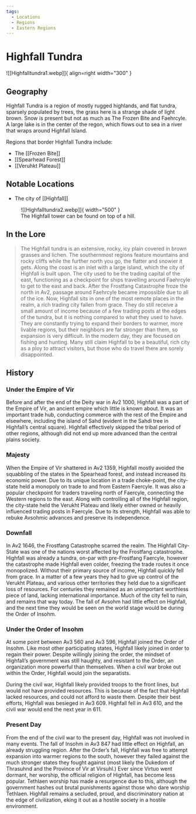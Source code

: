 ```yaml
---
tags:
  - Locations
  - Regions
  - Eastern Regions
---
```


# Highfall Tundra

![[Highfalltundra1.webp]]{ align=right width="300" }

## Geography

Highfall Tundra is a region of mostly rugged highlands, and flat tundra, sparsely populated by trees, the grass here is a strange shade of light brown. Snow is present but not as much as The Frozen Bite and Faehrcyle. A large lake is in the center of the regon, which flows out to sea in a river that wraps around Highfall Island.

Regions that border Highfall Tundra include:

- The [[Frozen Bite]]
- [[Spearhead Forest]]
- [[Veruhkt Plateau]]

## Notable Locations

- The city of [[Highfall]]

<figure markdown>
  ![[Highfalltundra2.webp]]{ width="500" }
  <figcaption>The Highfall tower can be found on top of a hill.</figcaption>
</figure>


## In the Lore

> The Highfall tundra is an extensive, rocky, icy plain covered in brown grasses and lichen. The southernmost regions feature mountains and rocky cliffs while the further north you go, the flatter and snowier it gets. Along the coast is an inlet with a large island, which the city of Highfall is built upon. The city used to be the trading capital of the east, functioning as a checkpoint for ships travelling around Faehrcyle to get to the east and back. After the Frostfang Catastrophe froze the north in Av2, passage around Faehrcyle became impossible due to all of the ice. Now, Highfall sits in one of the most remote places in the realm, a rich trading city fallen from grace. They do still receive a small amount of income because of a few trading posts at the edges of the tundra, but it is nothing compared to what they used to have. They are constantly trying to expand their borders to warmer, more livable regions, but their neighbors are far stronger than them, so expansion is very difficult. In the modern day, they are focused on fishing and hunting. Many still claim Highfall to be a beautiful, rich city as a ploy to attract visitors, but those who do travel there are sorely disappointed.

## History

### Under the Empire of Vir

Before and after the end of the Deity war in Av2 1000, Highfall was a part of the Empire of Vir, an ancient empire which little is known about. It was an important trade hub, conducting commerce with the rest of the Empire and elsewhere, including the island of Sahd (evident in the Sahdi tree in Highfall’s central square). Highfall effectively skipped the tribal period of other regions, although did not end up more advanced than the central plains society.

### Majesty

When the Empire of Vir shattered in Av2 1359, Highfall mostly avoided the squabbling of the states in the Spearhead forest, and instead increased its economic power. Due to its unique location in a trade choke-point, the city-state held a monopoly on trade to and from Eastern Faercyle. It was also a popular checkpoint for traders traveling north of Faercyle, connecting the Western regions to the east. Along with controlling all of the Highfall region, the city-state held the Verukht Plateau and likely either owned or heavily influenced trading posts in Faercyle. Due to its strength, Highfall was able to rebuke Avsohmic advances and preserve its independence.

### Downfall

In Av2 1646, the Frostfang Catastrophe scarred the realm. The Highfall City-State was one of the nations worst affected by the Frostfang catastrophe. Highfall was already a tundra, on-par with pre-Frostfang Faercyle, however the catastrophe made Highfall even colder, freezing the trade routes it once monopolized. Without their primary source of income, Highfall quickly fell from grace. In a matter of a few years they had to give up control of the Verukht Plateau, and various other territories they held due to a significant loss of resources. For centuries they remained as an unimportant worthless piece of land, lacking international importance. Much of the city fell to ruin, and remains that way today. The fall of Avsohm had little effect on Highfall, and the next time they would be seen on the world stage would be during the Order of Insohm.

### Under the Order of Insohm

At some point between Av3 560 and Av3 596, Highfall joined the Order of Insohm. Like most other participating states, Highfall likely joined in order to regain their power. Despite willingly joining the order, the mindset of Highfall’s government was still haughty, and resistant to the Order, an organization more powerful than themselves. When a civil war broke out within the Order, Highfall would join the separatists.

During the civil war, Highfall likely provided troops to the front lines, but would not have provided resources. This is because of the fact that Highfall lacked resources, and could not afford to waste them. Despite their best efforts, Highfall was besieged in Av3 609. Highfall fell in Av3 610, and the civil war would end the next year in 611.

### Present Day

From the end of the civil war to the present day, Highfall was not involved in many events. The fall of Insohm in Av3 847 had little effect on Highfall, an already struggling region. After the Order’s fall, Highfall was free to attempt expansion into warmer regions to the south, however they failed against the much stronger states they fought against (most likely the Dukedom of Thrasuhnd and the Province of Vir at Virsuhl.) Ever since Virtuo went dormant, her worship, the official religion of Highfall, has become less popular. Tethlaen worship has made a resurgence due to this, although the government hashes out brutal punishments against those who dare worship Tethlaen. Highfall remains a secluded, proud, and discriminatory nation at the edge of civilization, eking it out as a hostile society in a hostile environment.

